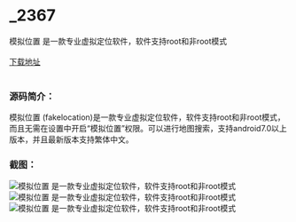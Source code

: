 # _2367
模拟位置 是一款专业虚拟定位软件，软件支持root和非root模式
<br/></br>
[下载地址](https://www.uuid2.com/2367.html "下载地址")
<br/></br>
<h3>源码简介：</h3>
<p>模拟位置 (fakelocation)是一款专业虚拟定位软件，软件支持root和非root模式，而且无需在设置中开启“模拟位置”权限。可以进行地图搜索，支持android7.0以上版本，并且最新版本支持繁体中文。<p>
<h3>截图：</h3>
<img src="https://www.uuid2.com/wp-content/uploads/img/202106/98e1919562.png" alt="模拟位置 是一款专业虚拟定位软件，软件支持root和非root模式"><img src="https://www.uuid2.com/wp-content/uploads/img/202106/98e1919989.png" alt="模拟位置 是一款专业虚拟定位软件，软件支持root和非root模式"><img src="https://www.uuid2.com/wp-content/uploads/img/202106/d807cbc834.png" alt="模拟位置 是一款专业虚拟定位软件，软件支持root和非root模式">
